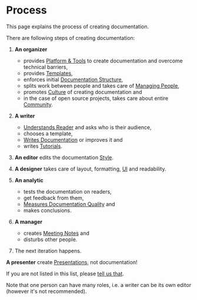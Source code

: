 Process
=======

This page explains the process of creating documentation.

There are following steps of creating documentation:

1. **An organizer**

    * provides [Platform & Tools](platform.md) to create documentation and
      overcome technical barriers,
    * provides [Templates](templates.md),
    * enforces initial [Documentation Structure](structure.md),
    * splits work between people and takes care of [Managing
      People](managing.md),
    * promotes [Culture](culture.md) of creating documentation and
    * in the case of open source projects, takes care about entire
      [Community](community.md).

2. **A writer**

    * [Understands Reader](understandreader.md) and asks who is their audience,
    * chooses a template,
    * [Writes Documentation](writing.md) or improves it and
    * writes [Tutorials](tutorials.md).

3. **An editor** edits the documentation [Style](style.md).

4. **A designer** takes care of layout, formatting, [UI](ui.md) and
   readability.

5. **An analytic** 

    * tests the documentation on readers,
    * get feedback from them,
    * [Measures Documentation Quality](metrics.md) and
    * makes conclusions.

6. **A manager**

    * creates [Meeting Notes](meetings.md) and
    * disturbs other people.

7. The next iteration happens.

**A presenter** create [Presentations](presentations.md), not documentation!

<span class="warn"></span>If you are not listed in this list, please [tell us
that](https://github.com/chrismedrela/docs-guide/issues/new).

Note that one person can have many roles, i.e. a writer can be its own editor
(however it's not recommended).